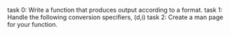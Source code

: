 task 0: Write a function that produces output according to a format.
task 1: Handle the following conversion specifiers, (d,i)
task 2: Create a man page for your function.


